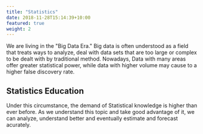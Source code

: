 ```yaml
---
title: "Statistics"
date: 2018-11-28T15:14:39+10:00
featured: true
weight: 2
---
```


We are living in the "Big Data Era." Big data is often understood as a field that treats ways to analyze, deal with data sets that are too large or complex to be dealt with by traditional method. Nowadays, Data with many areas offer greater statistical power, while data with higher volume may cause to a higher false discovery rate.

## Statistics Education

Under this circumstance, the demand of Statistical knowledge is higher than ever before. As we understand this topic and take good advantage of it, we can analyze, understand better and eventually estimate and forecast acurately.
